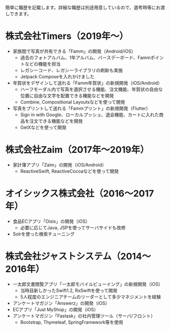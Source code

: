 簡単に職歴を記載します。詳細な職歴は別途用意しているので、選考時等にお渡しできます。

# 株式会社Timers（2019年〜）

* 家族間で写真が共有できる「Famm」の開発（Android/iOS）
    * 過去のフォトアルバム、1年アルバム、バースデーボード、Fammポイントなどの機能を担当
    * レガシーコード、レガシーライブラリの刷新も実施
    * Jetpack Composeを入れかけました
* 年賀状をデザインして送れる「Famm年賀状」の新規開発（iOS/Android）
    * ハーフモーダル内で写真を選択させる機能、注文機能、年賀状の自由な位置に自由な文字を配置できる機能などを開発
    * Combine, Compositional Layoutsなどを使って開発
* 写真をプリントして送れる「Fammプリント」の新規開発（Flutter）
    * Sign in with Google、ローカルプッシュ、退会機能、カートに入れた商品を注文できる機能などを開発
    * GetXなどを使って開発

# 株式会社Zaim（2017年〜2019年）

* 家計簿アプリ「Zaim」の開発（iOS/Android）
    * ReactiveSwift, ReactiveCocoaなどを使って開発

# オイシックス株式会社（2016〜2017年）

* 食品ECアプリ「Oisix」の開発（iOS）
    * 必要に応じてJava, JSPを使ってサーバサイドも改修
* Solrを使った検索チューニング

# 株式会社ジャストシステム（2014〜2016年）

* 一太郎文書閲覧アプリ「一太郎モバイルビューイング」の新規開発（iOS）
    * 当時目新しかったSwift1.2, RxSwiftを使って開発
    * 5人程度のエンジニアチームのリーダーとして多少マネジメントを経験
* アンケートマガジン「Answerz」の開発（iOS）
* ECアプリ「Just MyShop」の開発（iOS）
* アンケートマガジン「Fastask」の社内管理ツール（サーバ/フロント）
    * Bootstrap, Thymeleaf, SpringFramework等を使用